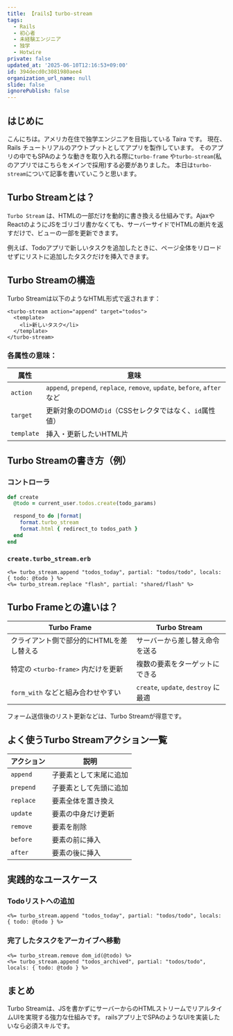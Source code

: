 ```yaml
---
title: 【rails】turbo-stream
tags:
  - Rails
  - 初心者
  - 未経験エンジニア
  - 独学
  - Hotwire
private: false
updated_at: '2025-06-10T12:16:53+09:00'
id: 394decd0c3081980aee4
organization_url_name: null
slide: false
ignorePublish: false
---
```


## はじめに

こんにちは。アメリカ在住で独学エンジニアを目指している Taira です。
現在、Rails チュートリアルのアウトプットとしてアプリを製作しています。
そのアプリの中でもSPAのような動きを取り入れる際に`turbo-frame` や`turbo-stream`(私のアプリではこちらをメインで採用)する必要がありました。
本日は`turbo-stream`について記事を書いていこうと思います。


## Turbo Streamとは？

`Turbo Stream` は、HTMLの一部だけを動的に書き換える仕組みです。AjaxやReactのようにJSをゴリゴリ書かなくても、サーバーサイドでHTMLの断片を返すだけで、ビューの一部を更新できます。

例えば、Todoアプリで新しいタスクを追加したときに、ページ全体をリロードせずにリストに追加したタスクだけを挿入できます。

## Turbo Streamの構造

Turbo Streamは以下のようなHTML形式で返されます：

```erb
<turbo-stream action="append" target="todos">
  <template>
    <li>新しいタスク</li>
  </template>
</turbo-stream>
```

### 各属性の意味：

| 属性         | 意味                                                                       |
| ---------- | ------------------------------------------------------------------------ |
| `action`   | `append`, `prepend`, `replace`, `remove`, `update`, `before`, `after` など |
| `target`   | 更新対象のDOMの`id`（CSSセレクタではなく、`id`属性値）                                       |
| `template` | 挿入・更新したいHTML片                                                            |

## Turbo Streamの書き方（例）

### コントローラ

```ruby
def create
  @todo = current_user.todos.create(todo_params)

  respond_to do |format|
    format.turbo_stream
    format.html { redirect_to todos_path }
  end
end
```

### `create.turbo_stream.erb`

```erb
<%= turbo_stream.append "todos_today", partial: "todos/todo", locals: { todo: @todo } %>
<%= turbo_stream.replace "flash", partial: "shared/flash" %>
```

## Turbo Frameとの違いは？

| Turbo Frame                | Turbo Stream                      |
| -------------------------- | --------------------------------- |
| クライアント側で部分的にHTMLを差し替える     | サーバーから差し替え命令を送る                   |
| 特定の `<turbo-frame>` 内だけを更新 | 複数の要素をターゲットにできる                   |
| `form_with` などと組み合わせやすい    | `create`, `update`, `destroy` に最適 |

フォーム送信後のリスト更新などは、Turbo Streamが得意です。

## よく使うTurbo Streamアクション一覧

| アクション     | 説明          |
| --------- | ----------- |
| `append`  | 子要素として末尾に追加 |
| `prepend` | 子要素として先頭に追加 |
| `replace` | 要素全体を置き換え   |
| `update`  | 要素の中身だけ更新   |
| `remove`  | 要素を削除       |
| `before`  | 要素の前に挿入     |
| `after`   | 要素の後に挿入     |

## 実践的なユースケース

### Todoリストへの追加

```erb
<%= turbo_stream.append "todos_today", partial: "todos/todo", locals: { todo: @todo } %>
```

### 完了したタスクをアーカイブへ移動

```erb
<%= turbo_stream.remove dom_id(@todo) %>
<%= turbo_stream.append "todos_archived", partial: "todos/todo", locals: { todo: @todo } %>
```

## まとめ

Turbo Streamは、JSを書かずにサーバーからのHTMLストリームでリアルタイムUIを実現する強力な仕組みです。
railsアプリ上でSPAのようなUIを実装したいなら必須スキルです。
